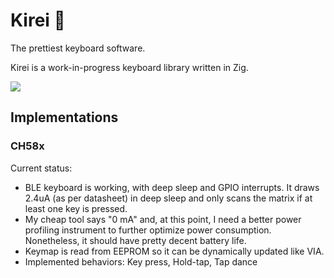 # Kirei 🌸

The prettiest keyboard software.

Kirei is a work-in-progress keyboard library written in Zig.

<a href="https://www.buymeacoffee.com/semickolon"><img src="https://img.buymeacoffee.com/button-api/?text=Buy me a coffee&emoji=☕&slug=semickolon&button_colour=FFDD00&font_colour=000000&font_family=Lato&outline_colour=000000&coffee_colour=ffffff" /></a>

## Implementations

### CH58x

Current status:
- BLE keyboard is working, with deep sleep and GPIO interrupts. It draws 2.4uA (as per datasheet) in deep sleep and only scans the matrix if at least one key is pressed.
- My cheap tool says "0 mA" and, at this point, I need a better power profiling instrument to further optimize power consumption. Nonetheless, it should have pretty decent battery life.
- Keymap is read from EEPROM so it can be dynamically updated like VIA.
- Implemented behaviors: Key press, Hold-tap, Tap dance

